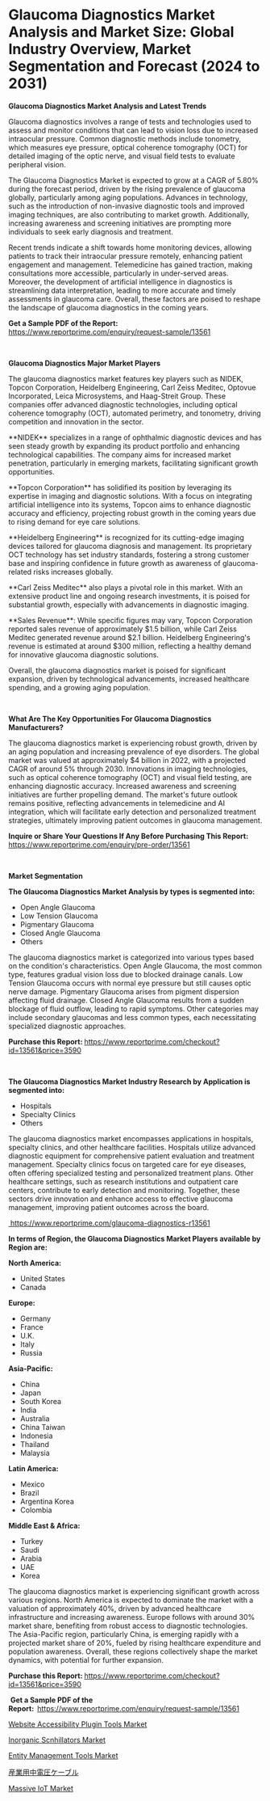 <p><h1>Glaucoma Diagnostics Market Analysis and Market Size: Global Industry Overview, Market Segmentation and Forecast (2024 to 2031)</h1></p><p><strong>Glaucoma Diagnostics Market Analysis and Latest Trends</strong></p>
<p><p>Glaucoma diagnostics involves a range of tests and technologies used to assess and monitor conditions that can lead to vision loss due to increased intraocular pressure. Common diagnostic methods include tonometry, which measures eye pressure, optical coherence tomography (OCT) for detailed imaging of the optic nerve, and visual field tests to evaluate peripheral vision.</p><p>The Glaucoma Diagnostics Market is expected to grow at a CAGR of 5.80% during the forecast period, driven by the rising prevalence of glaucoma globally, particularly among aging populations. Advances in technology, such as the introduction of non-invasive diagnostic tools and improved imaging techniques, are also contributing to market growth. Additionally, increasing awareness and screening initiatives are prompting more individuals to seek early diagnosis and treatment.</p><p>Recent trends indicate a shift towards home monitoring devices, allowing patients to track their intraocular pressure remotely, enhancing patient engagement and management. Telemedicine has gained traction, making consultations more accessible, particularly in under-served areas. Moreover, the development of artificial intelligence in diagnostics is streamlining data interpretation, leading to more accurate and timely assessments in glaucoma care. Overall, these factors are poised to reshape the landscape of glaucoma diagnostics in the coming years.</p></p>
<p><strong>Get a Sample PDF of the Report:&nbsp;</strong> <a href="https://www.reportprime.com/enquiry/request-sample/13561">https://www.reportprime.com/enquiry/request-sample/13561</a></p>
<p>&nbsp;</p>
<p><strong>Glaucoma Diagnostics Major Market Players</strong></p>
<p><p>The glaucoma diagnostics market features key players such as NIDEK, Topcon Corporation, Heidelberg Engineering, Carl Zeiss Meditec, Optovue Incorporated, Leica Microsystems, and Haag-Streit Group. These companies offer advanced diagnostic technologies, including optical coherence tomography (OCT), automated perimetry, and tonometry, driving competition and innovation in the sector.</p><p>**NIDEK** specializes in a range of ophthalmic diagnostic devices and has seen steady growth by expanding its product portfolio and enhancing technological capabilities. The company aims for increased market penetration, particularly in emerging markets, facilitating significant growth opportunities.</p><p>**Topcon Corporation** has solidified its position by leveraging its expertise in imaging and diagnostic solutions. With a focus on integrating artificial intelligence into its systems, Topcon aims to enhance diagnostic accuracy and efficiency, projecting robust growth in the coming years due to rising demand for eye care solutions.</p><p>**Heidelberg Engineering** is recognized for its cutting-edge imaging devices tailored for glaucoma diagnosis and management. Its proprietary OCT technology has set industry standards, fostering a strong customer base and inspiring confidence in future growth as awareness of glaucoma-related risks increases globally.</p><p>**Carl Zeiss Meditec** also plays a pivotal role in this market. With an extensive product line and ongoing research investments, it is poised for substantial growth, especially with advancements in diagnostic imaging.</p><p>**Sales Revenue**: While specific figures may vary, Topcon Corporation reported sales revenue of approximately $1.5 billion, while Carl Zeiss Meditec generated revenue around $2.1 billion. Heidelberg Engineering's revenue is estimated at around $300 million, reflecting a healthy demand for innovative glaucoma diagnostic solutions.</p><p>Overall, the glaucoma diagnostics market is poised for significant expansion, driven by technological advancements, increased healthcare spending, and a growing aging population.</p></p>
<p>&nbsp;</p>
<p><strong>What Are The Key Opportunities For Glaucoma Diagnostics Manufacturers?</strong></p>
<p><p>The glaucoma diagnostics market is experiencing robust growth, driven by an aging population and increasing prevalence of eye disorders. The global market was valued at approximately $4 billion in 2022, with a projected CAGR of around 5% through 2030. Innovations in imaging technologies, such as optical coherence tomography (OCT) and visual field testing, are enhancing diagnostic accuracy. Increased awareness and screening initiatives are further propelling demand. The market's future outlook remains positive, reflecting advancements in telemedicine and AI integration, which will facilitate early detection and personalized treatment strategies, ultimately improving patient outcomes in glaucoma management.</p></p>
<p><strong>Inquire or Share Your Questions If Any Before Purchasing This Report:</strong> <a href="https://www.reportprime.com/enquiry/pre-order/13561">https://www.reportprime.com/enquiry/pre-order/13561</a></p>
<p>&nbsp;</p>
<p><strong>Market Segmentation</strong></p>
<p><strong>The Glaucoma Diagnostics Market Analysis by types is segmented into:</strong></p>
<p><ul><li>Open Angle Glaucoma</li><li>Low Tension Glaucoma</li><li>Pigmentary Glaucoma</li><li>Closed Angle Glaucoma</li><li>Others</li></ul></p>
<p><p>The glaucoma diagnostics market is categorized into various types based on the condition's characteristics. Open Angle Glaucoma, the most common type, features gradual vision loss due to blocked drainage canals. Low Tension Glaucoma occurs with normal eye pressure but still causes optic nerve damage. Pigmentary Glaucoma arises from pigment dispersion affecting fluid drainage. Closed Angle Glaucoma results from a sudden blockage of fluid outflow, leading to rapid symptoms. Other categories may include secondary glaucomas and less common types, each necessitating specialized diagnostic approaches.</p></p>
<p><strong>Purchase this Report:&nbsp;</strong><a href="https://www.reportprime.com/checkout?id=13561&price=3590">https://www.reportprime.com/checkout?id=13561&price=3590</a></p>
<p>&nbsp;</p>
<p><strong>The Glaucoma Diagnostics Market Industry Research by Application is segmented into:</strong></p>
<p><ul><li>Hospitals</li><li>Specialty Clinics</li><li>Others</li></ul></p>
<p><p>The glaucoma diagnostics market encompasses applications in hospitals, specialty clinics, and other healthcare facilities. Hospitals utilize advanced diagnostic equipment for comprehensive patient evaluation and treatment management. Specialty clinics focus on targeted care for eye diseases, often offering specialized testing and personalized treatment plans. Other healthcare settings, such as research institutions and outpatient care centers, contribute to early detection and monitoring. Together, these sectors drive innovation and enhance access to effective glaucoma management, improving patient outcomes across the board.</p></p>
<p><a href="https://www.reportprime.com/glaucoma-diagnostics-r13561">&nbsp;https://www.reportprime.com/glaucoma-diagnostics-r13561</a></p>
<p><strong>In terms of Region, the Glaucoma Diagnostics Market Players available by Region are:</strong></p>
<p>
    <p> <strong> North America: </strong>
        <ul>
            <li>United States</li>
            <li>Canada</li>
        </ul>
        </p> 
    <p> <strong> Europe: </strong>
        <ul>
            <li>Germany</li>
            <li>France</li>
            <li>U.K.</li>
            <li>Italy</li>
            <li>Russia</li>
        </ul>
        </p> 
    <p> <strong> Asia-Pacific: </strong>
        <ul>
            <li>China</li>
            <li>Japan</li>
            <li>South Korea</li>
            <li>India</li>
            <li>Australia</li>
            <li>China Taiwan</li>
            <li>Indonesia</li>
            <li>Thailand</li>
            <li>Malaysia</li>
        </ul>
        </p> 
    <p> <strong> Latin America: </strong>
        <ul>
            <li>Mexico</li>
            <li>Brazil</li>
            <li>Argentina Korea</li>
            <li>Colombia</li>
        </ul>
        </p> 
    <p> <strong> Middle East & Africa: </strong>
        <ul>
            <li>Turkey</li>
            <li>Saudi</li>
            <li>Arabia</li>
            <li>UAE</li>
            <li>Korea</li>
        </ul>
    </p>
    </p>
<p><p>The glaucoma diagnostics market is experiencing significant growth across various regions. North America is expected to dominate the market with a valuation of approximately 40%, driven by advanced healthcare infrastructure and increasing awareness. Europe follows with around 30% market share, benefiting from robust access to diagnostic technologies. The Asia-Pacific region, particularly China, is emerging rapidly with a projected market share of 20%, fueled by rising healthcare expenditure and population awareness. Overall, these regions collectively shape the market dynamics, with potential for further expansion.</p></p>
<p><strong>Purchase this Report: </strong><a href="https://www.reportprime.com/checkout?id=13561&price=3590">https://www.reportprime.com/checkout?id=13561&price=3590</a></p>
<p>&nbsp;<strong>Get a Sample PDF of the Report:&nbsp;&nbsp;</strong><a href="https://www.reportprime.com/enquiry/request-sample/13561">https://www.reportprime.com/enquiry/request-sample/13561</a></p>
<p><strong></strong></p>
<p><p><a href="https://medium.com/@carolynwatkins697/the-website-accessibility-plugin-tools-market-has-experienced-impressive-growth-in-recent-years-7bc2e006703c">Website Accessibility Plugin Tools Market</a></p><p><a href="https://issuu.com/reportprime-2/docs/inorganic-scnhillators-market-size-_ab37d5ddcb2ce7">Inorganic Scnhillators Market</a></p><p><a href="https://medium.com/@carolynwatkins697/the-entity-management-tools-market-is-anticipated-to-experience-significant-growth-with-a-223f4db670d4">Entity Management Tools Market</a></p><p><a href="https://medium.com/@deonboer2023/industrial-medium-voltage-cables-market-%E3%81%AF-%E3%82%B3%E3%82%B9%E3%83%88%E7%AE%A1%E7%90%86%E3%81%A8%E5%8A%B9%E7%8E%87%E5%90%91%E4%B8%8A%E3%82%92%E5%84%AA%E5%85%88%E3%81%97%E3%81%BE%E3%81%99-%E3%81%95%E3%82%89%E3%81%AB-%E5%A0%B1%E5%91%8A%E6%9B%B8%E3%81%AF%E5%B8%82%E5%A0%B4%E3%81%AE%E9%9C%80%E8%A6%81%E9%9D%A2%E3%81%A8%E4%BE%9B%E7%B5%A6%E9%9D%A2%E3%81%AE%E4%B8%A1%E6%96%B9%E3%82%92%E3%82%AB%E3%83%90%E3%83%BC%E3%81%97%E3%81%A6%E3%81%84%E3%81%BE%E3%81%99-29428adb4e5d">産業用中電圧ケーブル</a></p><p><a href="https://github.com/ChiragRp1/Market-Research-Report-List-6/blob/main/massive-iot-market.md">Massive IoT Market</a></p></p>